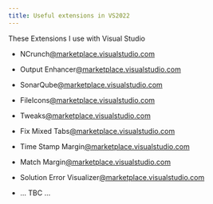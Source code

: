 ```yaml
---
title: Useful extensions in VS2022
---
```


These Extensions I use with Visual Studio

+ NCrunch[@marketplace.visualstudio.com](https://marketplace.visualstudio.com/items?itemName=NCrunch.NCrunchforVisualStudio)
+ Output Enhancer[@marketplace.visualstudio.com](https://marketplace.visualstudio.com/items?itemName=NikolayBalakin.Outputenhancer)
+ SonarQube[@marketplace.visualstudio.com](https://marketplace.visualstudio.com/items?itemName=SonarSource.SonarLintforVisualStudio2022)
+ FileIcons[@marketplace.visualstudio.com](https://marketplace.visualstudio.com/items?itemName=MadsKristensen.FileIcons)
+ Tweaks[@marketplace.visualstudio.com](https://marketplace.visualstudio.com/items?itemName=MadsKristensen.Tweaks2022)
+ Fix Mixed Tabs[@marketplace.visualstudio.com](https://marketplace.visualstudio.com/items?itemName=VisualStudioPlatformTeam.FixMixedTabs2022)
+ Time Stamp Margin[@marketplace.visualstudio.com](https://marketplace.visualstudio.com/items?itemName=VisualStudioPlatformTeam.TimeStampMargin2022)
+ Match Margin[@marketplace.visualstudio.com](https://marketplace.visualstudio.com/items?itemName=VisualStudioPlatformTeam.MatchMargin2022)
+ Solution Error Visualizer[@marketplace.visualstudio.com](https://marketplace.visualstudio.com/items?itemName=VisualStudioPlatformTeam.SolutionErrorVisualizer2022)


+ ... TBC ...